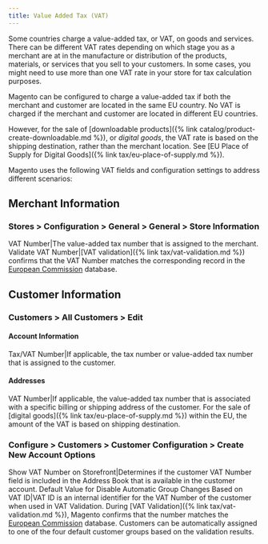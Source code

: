 ```yaml
---
title: Value Added Tax (VAT)
---
```


Some countries charge a value-added tax, or VAT, on goods and services. There can be different VAT rates depending on which stage you as a merchant are at in the manufacture or distribution of the products, materials, or services that you sell to your customers. In some cases, you might need to use more than one VAT rate in your store for tax calculation purposes.

Magento can be configured to charge a value-added tax if both the merchant and customer are located in the same EU country. No VAT is charged if the merchant and customer are located in different EU countries.

However, for the sale of [downloadable products]({% link catalog/product-create-downloadable.md %}), or _digital goods_, the VAT rate is based on the shipping destination, rather than the merchant location. See [EU Place of Supply for Digital Goods]({% link tax/eu-place-of-supply.md %}).

Magento uses the following VAT fields and configuration settings to address different scenarios:

## Merchant Information

### Stores > Configuration > General > General > Store Information

VAT Number|The value-added tax number that is assigned to the merchant.
Validate VAT Number|[VAT validation]({% link tax/vat-validation.md %}) confirms that the VAT Number matches the corresponding record in the [European Commission](http://ec.europa.eu/taxation_customs/vies/) database.

## Customer Information

### Customers >  All Customers > Edit

#### Account Information

Tax/VAT Number|If applicable, the tax number or value-added tax number that is assigned to the customer.

#### Addresses

VAT Number|If applicable, the value-added tax number that is associated with a specific billing or shipping address of the customer. For the sale of [digital goods]({% link tax/eu-place-of-supply.md %}) within the EU, the amount of the VAT is based on shipping destination.

### Configure > Customers > Customer Configuration > Create New Account Options

Show VAT Number on Storefront|Determines if the customer VAT Number field is included in the Address Book that is available in the customer account.
Default Value for Disable Automatic Group Changes Based on VAT ID|VAT ID is an internal identifier for the VAT Number of the customer when used in VAT Validation. During [VAT Validation]({% link tax/vat-validation.md %}), Magento confirms that the number matches the [European Commission](http://ec.europa.eu/taxation_customs/vies/) database. Customers can be automatically assigned to one of the four default customer groups based on the validation results.
